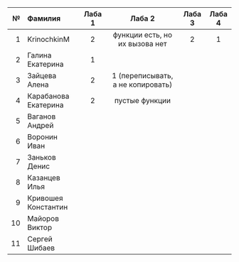<div id="header" align="center">
  <div id="main">
  </div>
  
| **№**	| **Фамилия**  	| **Лаба 1** 	| **Лаба 2** 	| **Лаба 3** 	| **Лаба 4** 	|
|------:	|:--------------|:----------:	|:----------:	|:----------:	|:----------:	|
|     1 	|    KrinochkinM   |2| функции есть, но их вызова нет|2|          1  	|  
|    2 	|  Галина Екатерина 	|       1    	|            	|            	|            	|
|    3 	|  Зайцева Алена 	| 2 | 1 (переписывать, а не копировать) |            	|            	|
|    4 	|  Карабанова Екатерина	| 2 | пустые функции |            	|            	|
|    5 	|Ваганов Андрей|           	|            	|            	|            	|
|    6 	|Воронин Иван|           	|            	|            	|            	|
|    7 	|Заньков Денис|           	|            	|            	|            	|
|    8 	|Казанцев Илья|           	|            	|            	|            	|
|   9 	|Кривошея Константин|           	|            	|            	|            	|
|    10 	|Майоров Виктор|           	|            	|            	|            	|
|    11 	|Сергей Шибаев|           	|            	|            	|            	|
</div>
